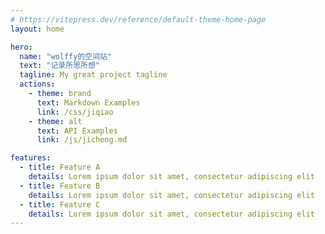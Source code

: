 ```yaml
---
# https://vitepress.dev/reference/default-theme-home-page
layout: home

hero:
  name: "wolffy的空间站"
  text: "记录所思所想"
  tagline: My great project tagline
  actions:
    - theme: brand
      text: Markdown Examples
      link: /css/jiqiao
    - theme: alt
      text: API Examples
      link: /js/jicheng.md

features:
  - title: Feature A
    details: Lorem ipsum dolor sit amet, consectetur adipiscing elit
  - title: Feature B
    details: Lorem ipsum dolor sit amet, consectetur adipiscing elit
  - title: Feature C
    details: Lorem ipsum dolor sit amet, consectetur adipiscing elit
---
```


